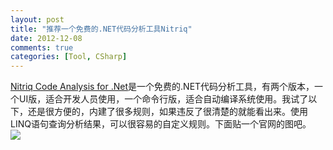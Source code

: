 ```yaml
---
layout: post
title: "推荐一个免费的.NET代码分析工具Nitriq"
date: 2012-12-08
comments: true
categories: [Tool, CSharp]
---
```

<blockquote></blockquote><a href="http://www.nitriq.com/">Nitriq Code Analysis for .Net</a>是一个免费的.NET代码分析工具，有两个版本，一个UI版，适合开发人员使用，一个命令行版，适合自动编译系统使用。我试了以下，还是很方便的，内建了很多规则，如果违反了很清楚的就能看出来。使用LINQ语句查询分析结果，可以很容易的自定义规则。下面贴一个官网的图吧。<br /><img style="max-width: 800px;" src="http://www.nitriq.com/content/images/largeScreenShot.png" /><br /><blockquote></blockquote>